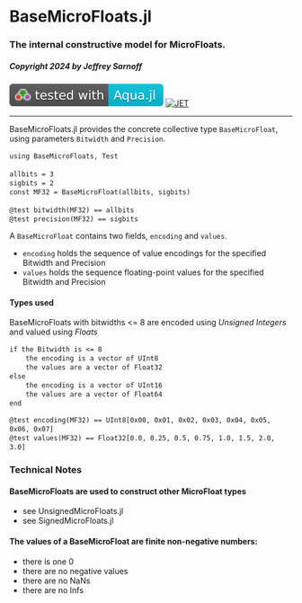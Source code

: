 # BaseMicroFloats.jl
### The internal constructive model for MicroFloats.
##### Copyright 2024 by Jeffrey Sarnoff

[![Aqua QA](https://raw.githubusercontent.com/JuliaTesting/Aqua.jl/master/badge.svg)](https://github.com/JuliaTesting/Aqua.jl)  [![JET](https://img.shields.io/badge/%F0%9F%9B%A9%EF%B8%8F_tested_with-JET.jl-233f9a)](https://github.com/aviatesk/JET.jl)

----

BaseMicroFloats.jl provides the concrete collective type `BaseMicroFloat`, using parameters `Bitwidth` and `Precision`.


```
using BaseMicroFloats, Test

allbits = 3
sigbits = 2
const MF32 = BaseMicroFloat(allbits, sigbits)

@test bitwidth(MF32) == allbits
@test precision(MF32) == sigbits
```

A `BaseMicroFloat` contains two fields, `encoding` and `values`.
- `encoding` holds the sequence of value encodings for the specified Bitwidth and Precision
- `values` holds the sequence floating-point values  for the specified Bitwidth and Precision


#### Types used
BaseMicroFloats with bitwidths <= 8 are encoded using _Unsigned Integers_ and valued using _Floats_

```
if the Bitwidth is <= 8
    the encoding is a vector of UInt8
    the values are a vector of Float32
else
    the encoding is a vector of UInt16
    the values are a vector of Float64
end
```
```
@test encoding(MF32) == UInt8[0x00, 0x01, 0x02, 0x03, 0x04, 0x05, 0x06, 0x07]
@test values(MF32) == Float32[0.0, 0.25, 0.5, 0.75, 1.0, 1.5, 2.0, 3.0]
```
### Technical Notes

#### BaseMicroFloats are used to construct other MicroFloat types
- see UnsignedMicroFloats.jl
- see SignedMicroFloats.jl

#### The values of a BaseMicroFloat are finite non-negative numbers:
- there is one 0
- there are no negative values
- there are no NaNs
- there are no Infs
